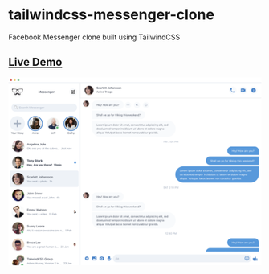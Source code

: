 # tailwindcss-messenger-clone
Facebook Messenger clone built using TailwindCSS

## [Live Demo](https://codesandbox.io/s/github/ravisankarchinnam/tailwindcss-messenger-clone)

<a href="https://codesandbox.io/s/github/ravisankarchinnam/tailwindcss-messenger-clone"><img src="tailwindcss-messenger-clone.png" alt="Facebook Messenger clone built using TailwindCSS" /></a>

